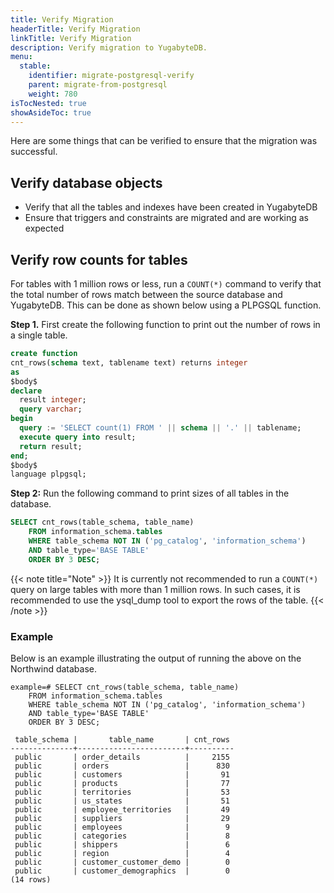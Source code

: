 ```yaml
---
title: Verify Migration
headerTitle: Verify Migration
linkTitle: Verify Migration
description: Verify migration to YugabyteDB.
menu:
  stable:
    identifier: migrate-postgresql-verify
    parent: migrate-from-postgresql
    weight: 780
isTocNested: true
showAsideToc: true
---
```



Here are some things that can be verified to ensure that the migration was successful.

## Verify database objects

* Verify that all the tables and indexes have been created in YugabyteDB
* Ensure that triggers and constraints are migrated and are working as expected

## Verify row counts for tables

For tables with 1 million rows or less, run a `COUNT(*)` command to verify that the total number of rows match between the source database and YugabyteDB. This can be done as shown below using a PLPGSQL function.

**Step 1.** First create the following function to print out the number of rows in a single table.

```sql
create function 
cnt_rows(schema text, tablename text) returns integer
as
$body$
declare
  result integer;
  query varchar;
begin
  query := 'SELECT count(1) FROM ' || schema || '.' || tablename;
  execute query into result;
  return result;
end;
$body$
language plpgsql;
```

**Step 2:** Run the following command to print sizes of all tables in the database.

```sql
SELECT cnt_rows(table_schema, table_name)
    FROM information_schema.tables
    WHERE table_schema NOT IN ('pg_catalog', 'information_schema') 
    AND table_type='BASE TABLE'
    ORDER BY 3 DESC;
```

{{< note title="Note" >}}
It is currently not recommended to run a `COUNT(*)` query on large tables with more than 1 million rows. In such cases, it is recommended to use the ysql_dump tool to export the rows of the table.
{{< /note >}}

### Example

Below is an example illustrating the output of running the above on the Northwind database.

```
example=# SELECT cnt_rows(table_schema, table_name)
    FROM information_schema.tables
    WHERE table_schema NOT IN ('pg_catalog', 'information_schema') 
    AND table_type='BASE TABLE'
    ORDER BY 3 DESC;

 table_schema |       table_name       | cnt_rows
--------------+------------------------+----------
 public       | order_details          |     2155
 public       | orders                 |      830
 public       | customers              |       91
 public       | products               |       77
 public       | territories            |       53
 public       | us_states              |       51
 public       | employee_territories   |       49
 public       | suppliers              |       29
 public       | employees              |        9
 public       | categories             |        8
 public       | shippers               |        6
 public       | region                 |        4
 public       | customer_customer_demo |        0
 public       | customer_demographics  |        0
(14 rows)
```


